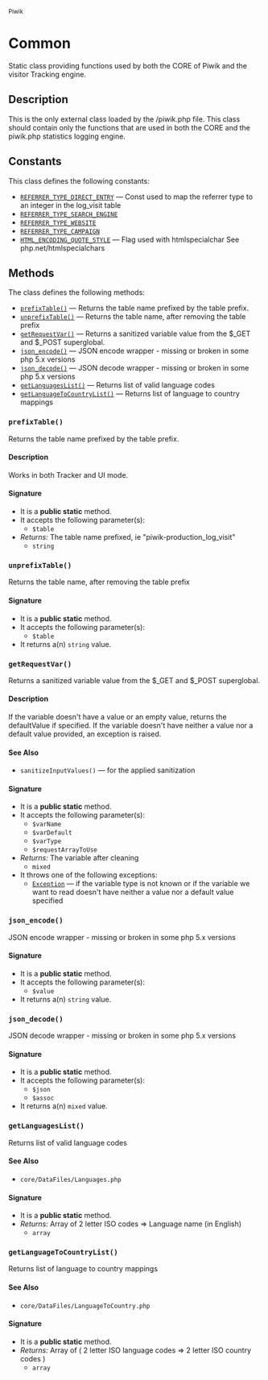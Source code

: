 <small>Piwik</small>

Common
======

Static class providing functions used by both the CORE of Piwik and the visitor Tracking engine.

Description
-----------

This is the only external class loaded by the /piwik.php file.
This class should contain only the functions that are used in
both the CORE and the piwik.php statistics logging engine.


Constants
---------

This class defines the following constants:

- [`REFERRER_TYPE_DIRECT_ENTRY`](#REFERRER_TYPE_DIRECT_ENTRY) &mdash; Const used to map the referrer type to an integer in the log_visit table
- [`REFERRER_TYPE_SEARCH_ENGINE`](#REFERRER_TYPE_SEARCH_ENGINE)
- [`REFERRER_TYPE_WEBSITE`](#REFERRER_TYPE_WEBSITE)
- [`REFERRER_TYPE_CAMPAIGN`](#REFERRER_TYPE_CAMPAIGN)
- [`HTML_ENCODING_QUOTE_STYLE`](#HTML_ENCODING_QUOTE_STYLE) &mdash; Flag used with htmlspecialchar See php.net/htmlspecialchars

Methods
-------

The class defines the following methods:

- [`prefixTable()`](#prefixTable) &mdash; Returns the table name prefixed by the table prefix.
- [`unprefixTable()`](#unprefixTable) &mdash; Returns the table name, after removing the table prefix
- [`getRequestVar()`](#getRequestVar) &mdash; Returns a sanitized variable value from the $_GET and $_POST superglobal.
- [`json_encode()`](#json_encode) &mdash; JSON encode wrapper - missing or broken in some php 5.x versions
- [`json_decode()`](#json_decode) &mdash; JSON decode wrapper - missing or broken in some php 5.x versions
- [`getLanguagesList()`](#getLanguagesList) &mdash; Returns list of valid language codes
- [`getLanguageToCountryList()`](#getLanguageToCountryList) &mdash; Returns list of language to country mappings

### `prefixTable()` <a name="prefixTable"></a>

Returns the table name prefixed by the table prefix.

#### Description

Works in both Tracker and UI mode.

#### Signature

- It is a **public static** method.
- It accepts the following parameter(s):
    - `$table`
- _Returns:_ The table name prefixed, ie &quot;piwik-production_log_visit&quot;
    - `string`

### `unprefixTable()` <a name="unprefixTable"></a>

Returns the table name, after removing the table prefix

#### Signature

- It is a **public static** method.
- It accepts the following parameter(s):
    - `$table`
- It returns a(n) `string` value.

### `getRequestVar()` <a name="getRequestVar"></a>

Returns a sanitized variable value from the $_GET and $_POST superglobal.

#### Description

If the variable doesn&#039;t have a value or an empty value, returns the defaultValue if specified.
If the variable doesn&#039;t have neither a value nor a default value provided, an exception is raised.

#### See Also

- `sanitizeInputValues()` &mdash; for the applied sanitization

#### Signature

- It is a **public static** method.
- It accepts the following parameter(s):
    - `$varName`
    - `$varDefault`
    - `$varType`
    - `$requestArrayToUse`
- _Returns:_ The variable after cleaning
    - `mixed`
- It throws one of the following exceptions:
    - [`Exception`](http://php.net/class.Exception) &mdash; if the variable type is not known or if the variable we want to read doesn&#039;t have neither a value nor a default value specified

### `json_encode()` <a name="json_encode"></a>

JSON encode wrapper - missing or broken in some php 5.x versions

#### Signature

- It is a **public static** method.
- It accepts the following parameter(s):
    - `$value`
- It returns a(n) `string` value.

### `json_decode()` <a name="json_decode"></a>

JSON decode wrapper - missing or broken in some php 5.x versions

#### Signature

- It is a **public static** method.
- It accepts the following parameter(s):
    - `$json`
    - `$assoc`
- It returns a(n) `mixed` value.

### `getLanguagesList()` <a name="getLanguagesList"></a>

Returns list of valid language codes

#### See Also

- `core/DataFiles/Languages.php`

#### Signature

- It is a **public static** method.
- _Returns:_ Array of 2 letter ISO codes =&gt; Language name (in English)
    - `array`

### `getLanguageToCountryList()` <a name="getLanguageToCountryList"></a>

Returns list of language to country mappings

#### See Also

- `core/DataFiles/LanguageToCountry.php`

#### Signature

- It is a **public static** method.
- _Returns:_ Array of ( 2 letter ISO language codes =&gt; 2 letter ISO country codes )
    - `array`

